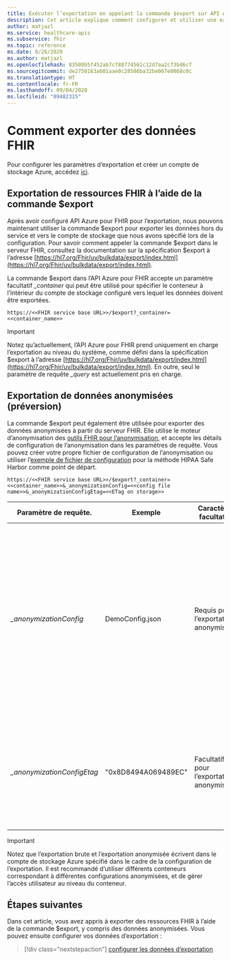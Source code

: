 ```yaml
---
title: Exécuter l’exportation en appelant la commande $export sur API Azure pour FHIR
description: Cet article explique comment configurer et utiliser une exportation anonymisée
author: matjazl
ms.service: healthcare-apis
ms.subservice: fhir
ms.topic: reference
ms.date: 8/26/2020
ms.author: matjazl
ms.openlocfilehash: 83509b5f452ab7cf88774561c12d7aa2cf3b46cf
ms.sourcegitcommit: de2750163a601aae0c28506ba32be067e0068c0c
ms.translationtype: HT
ms.contentlocale: fr-FR
ms.lasthandoff: 09/04/2020
ms.locfileid: "89482315"
---
```

# <a name="how-to-export-fhir-data"></a>Comment exporter des données FHIR

Pour configurer les paramètres d’exportation et créer un compte de stockage Azure, accédez [ici](configure-export-data.md).

## <a name="exporting-fhir-resources-using-export-command"></a>Exportation de ressources FHIR à l’aide de la commande $export

Après avoir configuré API Azure pour FHIR pour l’exportation, nous pouvons maintenant utiliser la commande $export pour exporter les données hors du service et vers le compte de stockage que nous avons spécifié lors de la configuration. Pour savoir comment appeler la commande $export dans le serveur FHIR, consultez la documentation sur la spécification $export à l’adresse [https://hl7.org/Fhir/uv/bulkdata/export/index.html](https://hl7.org/Fhir/uv/bulkdata/export/index.html). 

La commande $export dans l’API Azure pour FHIR accepte un paramètre facultatif _\_container_ qui peut être utilisé pour spécifier le conteneur à l’intérieur du compte de stockage configuré vers lequel les données doivent être exportées.

`https://<<FHIR service base URL>>/$export?_container=<<container_name>>`

> [!IMPORTANT]
> Notez qu’actuellement, l’API Azure pour FHIR prend uniquement en charge l’exportation au niveau du système, comme défini dans la spécification $export à l’adresse [https://hl7.org/Fhir/uv/bulkdata/export/index.html](https://hl7.org/Fhir/uv/bulkdata/export/index.html). En outre, seul le paramètre de requête _\_query_ est actuellement pris en charge.

## <a name="exporting-de-identified-data-preview"></a>Exportation de données anonymisées (préversion)

La commande $export peut également être utilisée pour exporter des données anonymisées à partir du serveur FHIR. Elle utilise le moteur d’anonymisation des [outils FHIR pour l’anonymisation](https://github.com/microsoft/FHIR-Tools-for-Anonymization), et accepte les détails de configuration de l’anonymisation dans les paramètres de requête. Vous pouvez créer votre propre fichier de configuration de l’anonymisation ou utiliser l’[exemple de fichier de configuration](https://github.com/microsoft/FHIR-Tools-for-Anonymization#sample-configuration-file-for-hipaa-safe-harbor-method) pour la méthode HIPAA Safe Harbor comme point de départ. 

 `https://<<FHIR service base URL>>/$export?_container=<<container_name>>&_anonymizationConfig=<<config file name>>&_anonymizationConfigEtag=<<ETag on storage>>`

|Paramètre de requête.            | Exemple |Caractère facultatif| Description|
|---------------------------|---------|-----------|------------|
| _\_anonymizationConfig_   |DemoConfig.json|Requis pour l’exportation anonymisée |Nom du fichier de configuration. Consultez le format du fichier de configuration [ici](https://github.com/microsoft/FHIR-Tools-for-Anonymization#configuration-file-format). Ce fichier doit être conservé à l’intérieur d’un conteneur nommé **anonymisation** au sein du compte de stockage Azure configuré comme emplacement d’exportation. |
| _\_anonymizationConfigEtag_|"0x8D8494A069489EC"|Facultatif pour l’exportation anonymisée|Il s’agit de l’ETag du fichier de configuration. Vous pouvez récupérer l’ETag à l’aide de l’explorateur de stockage Azure à partir de la propriété blob|

> [!IMPORTANT]
> Notez que l’exportation brute et l’exportation anonymisée écrivent dans le compte de stockage Azure spécifié dans le cadre de la configuration de l’exportation. Il est recommandé d’utiliser différents conteneurs correspondant à différentes configurations anonymisées, et de gérer l’accès utilisateur au niveau du conteneur.

## <a name="next-steps"></a>Étapes suivantes

Dans cet article, vous avez appris à exporter des ressources FHIR à l’aide de la commande $export, y compris des données anonymisées. Vous pouvez ensuite configurer vos données d’exportation :
 
>[!div class="nextstepaction"]
>[configurer les données d’exportation](configure-export-data.md)
